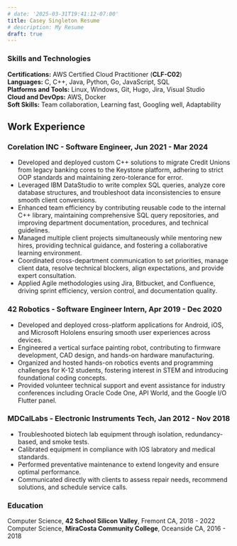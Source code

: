 ```yaml
---
# date: '2025-03-31T19:41:12-07:00'
title: Casey Singleton Resume
# description: My Resume
draft: true
---
```


### Skills and Technologies

**Certifications:** AWS Certified Cloud Practitioner (**CLF-C02**)  
**Languages:** C, C++, Java, Python, Go, JavaScript, SQL  
**Platforms and Tools:** Linux, Windows, Git, Hugo, Jira, Visual Studio  
**Cloud and DevOps:** AWS, Docker  
**Soft Skills:** Team collaboration, Learning fast, Googling well, Adaptability

## Work Experience
### Corelation INC - Software Engineer, Jun 2021 - Mar 2024  
- Developed and deployed custom C++ solutions to migrate Credit Unions from legacy banking cores to the Keystone platform, adhering to strict OOP standards and maintaining zero-tolerance for error.  
- Leveraged IBM DataStudio to write complex SQL queries, analyze core database structures, and troubleshoot data inconsistencies to ensure smooth client conversions.  
- Enhanced team efficiency by contributing reusable code to the internal C++ library, maintaining comprehensive SQL query repositories, and improving department documentation, procedures, and technical guidelines.  
- Managed multiple client projects simultaneously while mentoring new hires, providing technical guidance, and fostering a collaborative learning environment.  
- Coordinated cross-department communication to set priorities, manage client data, resolve technical blockers, align expectations, and provide expert consultation.  
- Applied Agile methodologies using Jira, Bitbucket, and Confluence, driving sprint efficiency, version control, and documentation quality.

### 42 Robotics - Software Engineer Intern, Apr 2019 - Dec 2020
- Developed and deployed cross-platform applications for Android, iOS, and Microsoft Hololens ensuring smooth user experiences across devices.  
- Engineered a vertical surface painting robot, contributing to firmware development, CAD design, and hands-on hardware manufacturing.  
- Organized and hosted hands-on robotics events and programming challenges for K-12 students, fostering interest in STEM and introducing foundational coding concepts.  
- Provided volunteer technical support and event assistance for industry conferences including Oracle Code One, API World, and the Google I/O Flutter panel.  

### MDCalLabs - Electronic Instruments Tech, Jan 2012 - Nov 2018
- Troubleshooted biotech lab equipment through isolation, redundancy-based, and smoke tests.  
- Calibrated equipment in compliance with IOS labratory and medical standards.  
- Performed preventative maintenance to extend longevity and ensure optimal performance.  
- Communicated directly with clients to assess repair needs, recommend solutions, and schedule service calls.  

### Education  
Computer Science, **42 School Silicon Valley**, Fremont CA, 2018 - 2022  
Computer Science, **MiraCosta Community College**, Oceanside CA, 2016 - 2018  